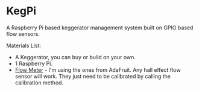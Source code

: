 # KegPi
A Raspberry Pi based keggerator management system built on GPIO based flow sensors.

Materials List:

* A Keggerator, you can buy or build on your own.
* 1 Raspberry Pi.
* [Flow Meter](https://www.adafruit.com/products/828) - I'm using the ones from AdaFruit. Any hall effect flow sensor will work. They just need to be calibrated by calling the calibration method.